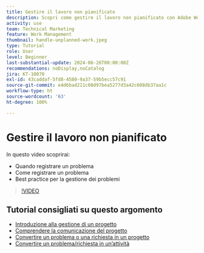 ```yaml
---
title: Gestire il lavoro non pianificato
description: Scopri come gestire il lavoro non pianificato con Adobe Workfront.
activity: use
team: Technical Marketing
feature: Work Management
thumbnail: handle-unplanned-work.jpeg
type: Tutorial
role: User
level: Beginner
last-substantial-update: 2024-06-26T00:00:00Z
recommendations: noDisplay,noCatalog
jira: KT-10070
exl-id: 43caddaf-5fd8-4580-9a37-59b5ecc57c91
source-git-commit: e4d6bad211c08d97bea5277d3a42c608db37aa1c
workflow-type: ht
source-wordcount: '63'
ht-degree: 100%

---
```


# Gestire il lavoro non pianificato

In questo video scoprirai:

* Quando registrare un problema
* Come registrare un problema
* Best practice per la gestione dei problemi

>[!VIDEO](https://video.tv.adobe.com/v/3419488/?quality=12&learn=on)

## Tutorial consigliati su questo argomento

* [Introduzione alla gestione di un progetto](/help/manage-work/projects/getting-started-manage-a-project.md)
* [Comprendere la comunicazione del progetto](/help/manage-work/projects/understand-project-communication.md)
* [Convertire un problema o una richiesta in un progetto](/help/manage-work/issues-requests/create-a-project-from-a-request.md)
* [Convertire un problema/richiesta in un’attività](/help/manage-work/issues-requests/convert-issues-to-other-work-items.md)
